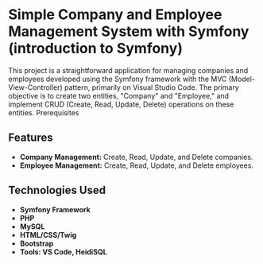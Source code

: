 # Simple Company and Employee Management System with Symfony (introduction to Symfony)

This project is a straightforward application for managing companies and employees developed using the Symfony framework with the MVC (Model-View-Controller) pattern, primarily on Visual Studio Code. The primary objective is to create two entities, "Company" and "Employee," and implement CRUD (Create, Read, Update, Delete) operations on these entities.
Prerequisites

## Features

- **Company Management:** Create, Read, Update, and Delete companies.
- **Employee Management:** Create, Read, Update, and Delete employees.


## Technologies Used

- **Symfony Framework**
- **PHP**
- **MySQL**
- **HTML/CSS/Twig**
- **Bootstrap**
- **Tools: VS Code, HeidiSQL**
